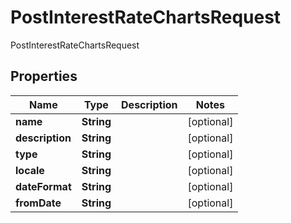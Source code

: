 

# PostInterestRateChartsRequest

PostInterestRateChartsRequest
## Properties

Name | Type | Description | Notes
------------ | ------------- | ------------- | -------------
**name** | **String** |  |  [optional]
**description** | **String** |  |  [optional]
**type** | **String** |  |  [optional]
**locale** | **String** |  |  [optional]
**dateFormat** | **String** |  |  [optional]
**fromDate** | **String** |  |  [optional]



